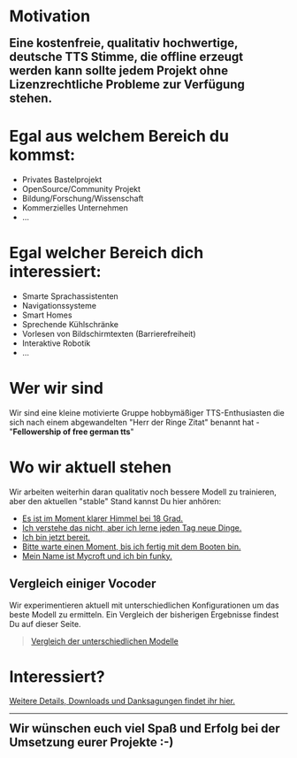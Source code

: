 # Motivation

<span style="font-size:1.5em;font-weight:bold">
Eine kostenfreie, qualitativ hochwertige, deutsche TTS Stimme, die offline erzeugt werden kann sollte jedem Projekt ohne Lizenzrechtliche Probleme zur Verfügung stehen.
</span>


# Egal aus welchem Bereich du kommst:
* Privates Bastelprojekt
* OpenSource/Community Projekt
* Bildung/Forschung/Wissenschaft
* Kommerzielles Unternehmen
* ...

# Egal welcher Bereich dich interessiert:
* Smarte Sprachassistenten
* Navigationssysteme
* Smart Homes
* Sprechende Kühlschränke
* Vorlesen von Bildschirmtexten (Barrierefreiheit)
* Interaktive Robotik
* ...

# Wer wir sind
Wir sind eine kleine motivierte Gruppe hobbymäßiger TTS-Enthusiasten die sich nach einem abgewandelten "Herr der Ringe Zitat" benannt hat - "**Fellowership of free german tts**"

# Wo wir aktuell stehen
Wir arbeiten weiterhin daran qualitativ noch bessere Modell zu trainieren, aber den aktuellen "stable" Stand kannst Du hier anhören:
* [Es ist im Moment klarer Himmel bei 18 Grad.](https://drive.google.com/file/d/1cDIq4QG6i60WjUYNT6fr2cpEjFQIi8w5/view?usp=sharing)
* [Ich verstehe das nicht, aber ich lerne jeden Tag neue Dinge.](https://drive.google.com/file/d/1kja_2RsFt6EmC33HTB4ozJyFlvh_DTFQ/view?usp=sharing)
* [Ich bin jetzt bereit.](https://drive.google.com/file/d/1GkplGH7LMJcPDpgFJocXHCjRln_ccVFs/view?usp=sharing)
* [Bitte warte einen Moment, bis ich fertig mit dem Booten bin.](https://drive.google.com/file/d/19Td-F14n_05F-squ3bNlt2BDE-NMFaq1/view?usp=sharing)
* [Mein Name ist Mycroft und ich bin funky.](https://drive.google.com/file/d/1dbyOyE7Oy8YdAsYqQ4vz4VJjiWIyc8oV/view?usp=sharing)


## Vergleich einiger Vocoder
Wir experimentieren aktuell mit unterschiedlichen Konfigurationen um das beste Modell zu ermitteln. Ein Vergleich der bisherigen Ergebnisse findest Du auf dieser Seite. 
> [Vergleich der unterschiedlichen Modelle](./audio_compare)

# Interessiert?
[Weitere Details, Downloads und Danksagungen findet ihr hier.](https://github.com/thorstenMueller/deep-learning-german-tts "Dataset Details und Thorsten-Modell Download")


---

<span style="font-size:1.5em;font-weight:bold">
Wir wünschen euch viel Spaß und Erfolg bei der Umsetzung eurer Projekte :-)
</span>
